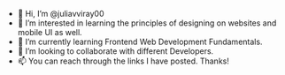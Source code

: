 - 👋 Hi, I’m @juliavviray00
- 👀 I’m interested in learning the principles of designing on websites and mobile UI as well.
- 🌱 I’m currently learning Frontend Web Development Fundamentals.
- 💞️ I’m looking to collaborate with different Developers.
- 📫 You can reach through the links I have posted. Thanks!

<!---
juliavviray00/juliavviray00 is a ✨ special ✨ repository because its `README.md` (this file) appears on your GitHub profile.
You can click the Preview link to take a look at your changes.
--->

